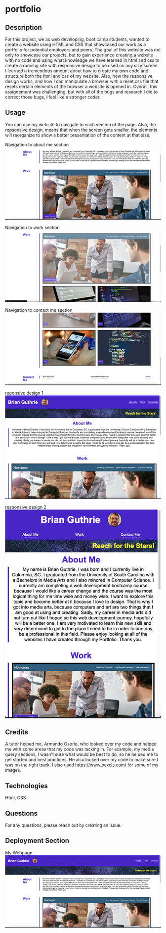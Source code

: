 # portfolio

## Description
For this project, we as web developing, boot camp students, wanted to create a website using HTML and CSS that showcased our work as a portfolio for potential employers and peers. The goal of this website was not only to showcase our projects, but to gain experience creating a website with no code and using what knowledge we have learned in html and css to create a running site with responsive design to be used on any size screen. I learned a tremendous amount about how to create my own code and structure both the html and css of my website. Also, how the responsive design works, and how I can manipulate a browser with a reset.css file that resets certain elements of the browser a website is opened in. Overall, this assignement was challenging, but with all of the bugs and research I did to correct those bugs, I feel like a stronger coder.

## Usage
You can use my website to navigate to each section of the page. Also, the repsonsive design, means that when the screen gets smaller, the elements will reorganize to show a better presentation of the content at that size.

Navigation to about me section
![ScreenShot](assets/images/about-me-screenshot.png)

Navigation to work section
![ScreenShot](assets/images/work-screenshot.png)

Navigation to contact me section
![ScreenShot](assets/images/contact-me-screenshot.png)

reponsive design 1
![ScreenShot](assets/images/responsive-design1.png)

responsive design 2
![ScreenShot](assets/images/responsive-design2.png)

## Credits
A tutor helped me, Armando Osorio, who looked over my code and helped me with some areas that my code was lacking in. For example, my media query sections, I wasn't sure what would be best to do, so he helped me to get started and best practices. He also looked over my code to make sure I was on the right track.
I also used https://www.pexels.com/ for some of my images.

## Technologies
Html, CSS

## Questions
For any questions, please reach out by creating an issue.

## Deployment Section


My Webpage
![ScreenShot](assets/images/portfolio-assignment-screenshot.png)